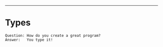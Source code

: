 
---

# Types

```note.notitle
Question: How do you create a great program?
Answer:   You type it!
```

